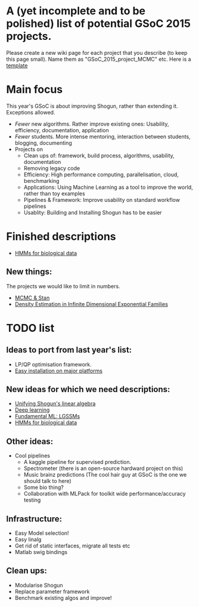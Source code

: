 # A (yet incomplete and to be polished) list of potential GSoC 2015 projects.
Please create a new wiki page for each project that you describe (to keep this page small). Name them as "GSoC_2015_project_MCMC" etc. Here is a [template](GSoC_2015_project_template)

# Main focus
This year's GSoC is about improving Shogun, rather than extending it. Exceptions allowed.

 * *Fewer* new algorithms. Rather improve existing ones: Usability, efficiency, documentation, application
 * *Fewer* students. More intense mentoring, interaction between students, blogging, documenting
 * Projects on
   * Clean ups of: framework, build process, algorithms, usability, documentation
   * Removing legacy code
   * Efficiency: High performance computing, parallelisation, cloud, benchmarking
   * Applications: Using Machine Learning as a tool to improve the world, rather than toy examples
   * Pipelines & Framework: Improve usability on standard workflow pipelines
   * Usablity: Building and Installing Shogun has to be easier


# Finished descriptions
 * [HMMs for biological data](GSoC_2015_project_hmms)

## New things:
The projects we would like to limit in numbers.
 * [MCMC & Stan](GSoC_2015_project_MCMC_Stan)
 * [Density Estimation in Infinite Dimensional Exponential Families](GSoC_2015_project_kernel_infinite_exponential)


# TODO list
## Ideas to port from last year's list:
 * LP/QP optimisation framework.
 * [Easy installation on major platforms](GSoC_2015_project_installation)

## New ideas for which we need descriptions:
 * [Unifying Shogun's linear algebra](GSoC_2015_project_linalg)
 * [Deep learning](GSoC_2015_project_deep_learning)
 * [Fundamental ML: LGSSMs](GSoC_2015_project_fundamental)
 * [HMMs for biological data](GSoC_2015_project_hmms)

## Other ideas:
 * Cool pipelines
   * A kaggle pipeline for supervised prediction.
   * Spectrometer (there is an open-source hardward project on this)
   * Music brainz predictions (The cool hair guy at GSoC is the one we should talk to here)
   * Some bio thing?
   * Collaboration with MLPack for toolkit wide performance/accuracy testing

## Infrastructure:
 * Easy Model selection!
 * Easy linalg
 * Get rid of static interfaces, migrate all tests etc
 * Matlab swig bindings

## Clean ups:
 * Modularise Shogun
 * Replace parameter framework
 * Benchmark existing algos and improve!